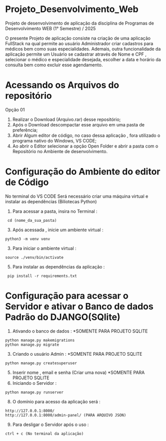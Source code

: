 # Projeto_Desenvolvimento_Web
Projeto de desenvolvimento de aplicação da disciplina de Programas de Desenvolvimento WEB (1° Semestre) / 2025

O presente Projeto de aplicação consiste na criação de uma aplicação FullStack na qual permite ao usuário Administrador criar cadastros para médicos bem como suas
especialidades. Ademais, outra funcionalidade da aplicação permite um Usuário se cadastrar através de Nome e CPF , selecionar o médico e especialidade desejada, escolher
a data e horário da consulta bem como excluir esse agendamento.

# Acessando os Arquivos do repositório

Opção 01
1. Realizar o Download (Arquivo.rar) desse repositório;
2. Após o Download descompactar esse arquivo em uma pasta de preferência;
3. Abrir Algum editor de código, no caso dessa aplicação , fora utilizado o programa nativo do Windows,
VS CODE;
4. Ao abrir o Editor selecionar a opção Open Folder e abrir a pasta com o Repositório no Ambiente de desenvolvimento.

# Configuração do Ambiente do editor de Código
No terminal do VS CODE Será necessário criar uma máquina virtual e instalar as dependências (Biliotecas Python)

1. Para acessar a pasta, insira no Terminal :
```
 cd (nome_da_sua_pasta)
```
3. Após acessada , inicie um ambiente virtual :
 ```
 python3 -m venv venv
```
3. Para iniciar o ambiente virtual :
```
source ./venv/bin/activate
```
5. Para instalar as dependências da aplicação :
```
 pip install -r requirements.txt
```
# Configuração para acessar o Servidor e ativar o Banco de dados Padrão do DJANGO(SQlite)
1. Ativando o banco de dados : *SOMENTE PARA PROJETO SQLITE
```
python manage.py makemigrations
python manage.py migrate
```
3. Criando o usuário Admin : *SOMENTE PARA PROJETO SQLITE
```
python manage.py createsuperuser 
```
5. Inserir nome , email e senha (Criar uma nova) *SOMENTE PARA PROJETO SQLITE
6. Iniciando o Servidor : 
```
python manage.py runserver
```
8. O domínio para acesso da aplicação será :
```
http://127.0.0.1:8000/
http://127.0.0.1:8000/admin-panel/ (PARA ARQUIVO JSON)
```
9. Para desligar o Servidor após o uso :
```
ctrl + c (No terminal da aplicação)
```
